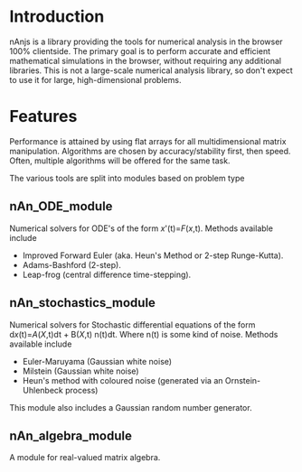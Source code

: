 # Introduction

nAnjs is a library providing the tools for numerical analysis in the browser 100% clientside. The primary goal is to perform accurate and efficient mathematical simulations in the browser, without requiring any additional libraries. This is not a large-scale numerical analysis library, so don't expect to use it for large, high-dimensional problems.

# Features

Performance is attained by using flat arrays for all multidimensional matrix manipulation. Algorithms are chosen by accuracy/stability first, then speed. Often, multiple algorithms will be offered for the same task.

The various tools are split into modules based on problem type

## nAn\_ODE\_module
Numerical solvers for ODE's of the form *x*'(t)=*F*(*x*,t). Methods available include

* Improved Forward Euler (aka. Heun's Method or 2-step Runge-Kutta).
* Adams-Bashford (2-step).
* Leap-frog (central difference time-stepping).

## nAn\_stochastics\_module
Numerical solvers for Stochastic differential equations of the form d*x*(t)=*A*(*X*,t)dt + B(*X*,t) n(t)dt. Where n(t) is some kind of noise. Methods available include

* Euler-Maruyama (Gaussian white noise)
* Milstein (Gaussian white noise)
* Heun's method with coloured noise (generated via an Ornstein-Uhlenbeck process)

This module also includes a Gaussian random number generator.

## nAn\_algebra\_module
A module for real-valued matrix algebra.
